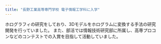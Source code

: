 ```yaml
---
title: "長野工業高等専門学校 電子情報工学科に入学"
---
```


ホログラフィの研究をしており、3Dモデルをホログラムに変換する手法の研究開発を行っていました。
また、部活では情報技術研究部に所属し、高専プロコンなどのコンテストでの入賞を目指して活動していました。

